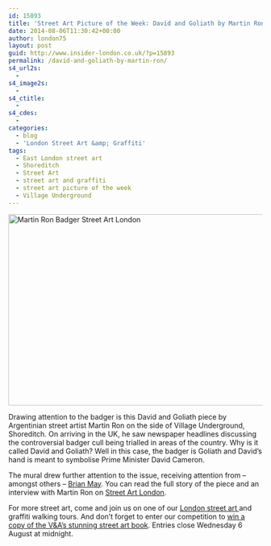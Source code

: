 ```yaml
---
id: 15893
title: 'Street Art Picture of the Week: David and Goliath by Martin Ron'
date: 2014-08-06T11:30:42+00:00
author: london75
layout: post
guid: http://www.insider-london.co.uk/?p=15893
permalink: /david-and-goliath-by-martin-ron/
s4_url2s:
  - 
s4_image2s:
  - 
s4_ctitle:
  - 
s4_cdes:
  - 
categories:
  - blog
  - 'London Street Art &amp; Graffiti'
tags:
  - East London street art
  - Shoreditch
  - Street Art
  - street art and graffiti
  - street art picture of the week
  - Village Underground
---
```

[<img class="size-full wp-image-15895 aligncenter" src="http://www.insider-london.co.uk/wp-content/uploads/2014/08/MartinRonBadger.jpg" alt="Martin Ron Badger Street Art London" width="569" height="380" />](http://www.insider-london.co.uk/wp-content/uploads/2014/08/MartinRonBadger.jpg)
  
Drawing attention to the badger is this David and Goliath piece by Argentinian street artist Martin Ron on the side of Village Underground, Shoreditch. On arriving in the UK, he saw newspaper headlines discussing the controversial badger cull being trialled in areas of the country. Why is it called David and Goliath? Well in this case, the badger is Goliath and David&#8217;s hand is meant to symbolise Prime Minister David Cameron.

The mural drew further attention to the issue, receiving attention from &#8211; amongst others &#8211; <a href="http://www.brianmay.com/brian/brianssb/brianssbsep13a.html#16" target="_blank">Brian May</a>. You can read the full story of the piece and an interview with Martin Ron on <a href="http://streetartlondon.co.uk/blog/2013/08/28/badgergate-martin-ron-paints-the-vu-wall-2/#more-4381%20…" target="_blank">Street Art London</a>.

For more street art, come and join us on one of our <a href="http://www.insider-london.co.uk/london-graffiti-artists-walking-tours/" target="_blank">London street art </a>and graffiti walking tours. And don&#8217;t forget to enter our competition to <a href="http://www.insider-london.co.uk/2014/08/04/win-a-copy-of-street-art-by-riika-kuittinen/" target="_blank">win a copy of the V&A&#8217;s stunning street art book</a>. Entries close Wednesday 6 August at midnight.